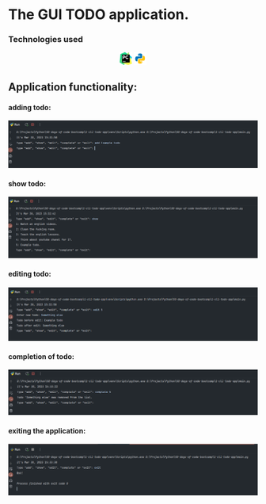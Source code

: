 # The GUI TODO application.

<!-- Технологии -->
### Technologies used

<p  align="center">
    <code><img width="5%" title="Pycharm" src="images/logo_stacks/pycharm.png"></code>
    <code><img width="5%" title="Python" src="images/logo_stacks/python.png"></code>
</p>

## Application functionality:

#### adding todo:

![This is an image](images/screenshots/add.png)

#### show todo:

![This is an image](images/screenshots/show.png)

#### editing todo:

![This is an image](images/screenshots/edit.png)

#### completion of todo:

![This is an image](images/screenshots/complete.png)

#### exiting the application:

![This is an image](images/screenshots/exit.png)